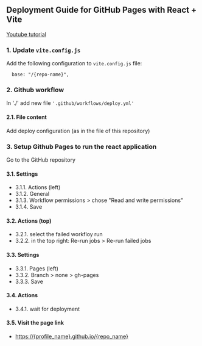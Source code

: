 ## Deployment Guide for GitHub Pages with React + Vite

[Youtube tutorial](https://www.youtube.com/watch?v=Bk28snjHr7c)

### 1. Update `vite.config.js`
Add the following configuration to `vite.config.js` file:
```
  base: "/{repo-name}",
```

### 2. Github workflow
In './' add new file `'.github/workflows/deploy.yml'`

#### 2.1. File content
Add deploy configuration (as in the file of this repository)

### 3. Setup Github Pages to run the react application
Go to the GitHub repository

#### 3.1. Settings
* 3.1.1. Actions (left)
* 3.1.2. General
* 3.1.3. Workflow permissions > chose "Read and write permissions"
* 3.1.4. Save

#### 3.2. Actions (top)
* 3.2.1. select the failed workfloy run
* 3.2.2. in the top right: Re-run jobs > Re-run failed jobs

#### 3.3. Settings
* 3.3.1. Pages (left)
* 3.3.2. Branch > none > gh-pages
* 3.3.3. Save

#### 3.4. Actions
* 3.4.1. wait for deployment

#### 3.5. Visit the page link
* [https://{profile_name}.github.io/{repo_name}](https://al3sc.github.io/react-page)

